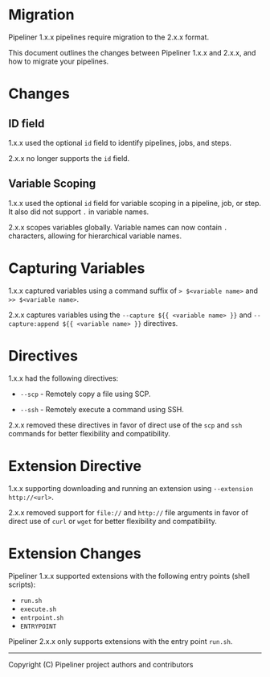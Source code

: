 # Migration

Pipeliner 1.x.x pipelines require migration to the 2.x.x format.

This document outlines the changes between Pipeliner 1.x.x and 2.x.x, and how to migrate your pipelines.

# Changes

## ID field

1.x.x used the optional `id` field to identify pipelines, jobs, and steps.

2.x.x no longer supports the `id` field.

## Variable Scoping

1.x.x used the optional `id` field for variable scoping in a pipeline, job, or step. It also did not support `.` in variable names.

2.x.x scopes variables globally. Variable names can now contain `.` characters, allowing for hierarchical variable names.

# Capturing Variables

1.x.x captured variables using a command suffix of `> $<variable name>` and `>> $<variable name>`.

2.x.x captures variables using the `--capture ${{ <variable name> }}` and `--capture:append ${{ <variable name> }}` directives.

# Directives

1.x.x had the following directives:

- `--scp` - Remotely copy a file using SCP.

- `--ssh` - Remotely execute a command using SSH.

2.x.x removed these directives in favor of direct use of the `scp` and `ssh` commands for better flexibility and compatibility.

# Extension Directive

1.x.x supporting downloading and running an extension using `--extension http://<url>`.

2.x.x removed support for `file://` and `http://` file arguments in favor of direct use of `curl` or `wget` for better flexibility and compatibility.

# Extension Changes

Pipeliner 1.x.x supported extensions with the following entry points (shell scripts):

- `run.sh`
- `execute.sh`
- `entrpoint.sh`
- `ENTRYPOINT`

Pipeliner 2.x.x only supports extensions with the entry point `run.sh`.

---

Copyright (C) Pipeliner project authors and contributors